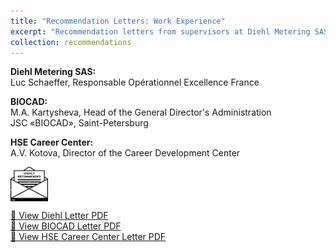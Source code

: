 ```yaml
---
title: "Recommendation Letters: Work Experience"
excerpt: "Recommendation letters from supervisors at Diehl Metering SAS, BIOCAD, and HSE Career Center."
collection: recommendations
---
```


**Diehl Metering SAS:**  
Luc Schaeffer, Responsable Opérationnel Excellence France

**BIOCAD:**  
M.A. Kartysheva, Head of the General Director's Administration  
JSC «BIOCAD», Saint-Petersburg

**HSE Career Center:**  
A.V. Kotova, Director of the Career Development Center

<img src='/images/industry-recommendations.png' alt='Ca Foscari University Logo' width='60' style='vertical-align: middle; margin-right: 10px;'>

[📄 View Diehl Letter PDF](/files/luc_rl.pdf)  
[📄 View BIOCAD Letter PDF](/files/Recommendation_letters_bio.pdf)  
[📄 View HSE Career Center Letter PDF](/files/Recommendation_letters_hse.pdf)